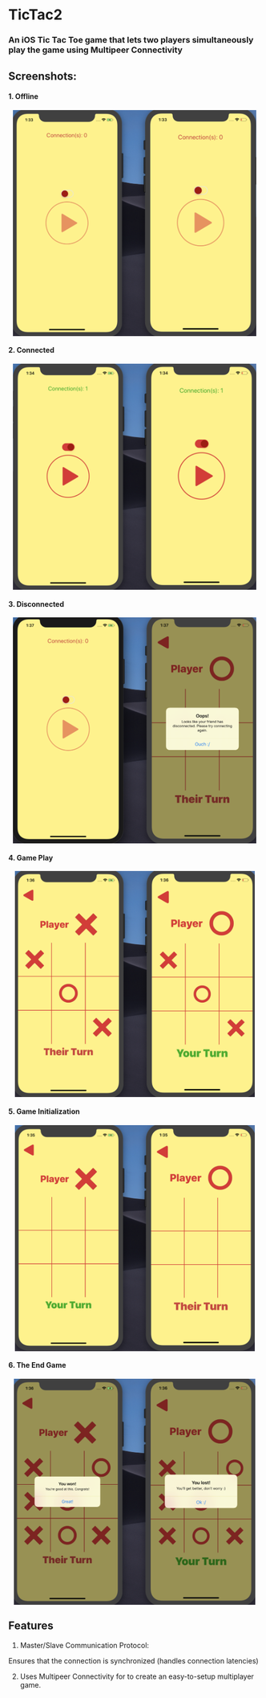 # TicTac2

### An iOS Tic Tac Toe game that lets two players simultaneously play the game using Multipeer Connectivity

## Screenshots:

#### 1. Offline

<p align="center">
    <img src = "Screenshots/NotConnected.png" height="450" align="center"> 
</p>

#### 2. Connected
<p align="center">
    <img src = "Screenshots/Connected.png" height="450" align="center">
</p>

#### 3. Disconnected
<p align="center">
    <img src = "Screenshots/Disconnected.png" height="450" align="center">
</p>

#### 4. Game Play
<p align="center">
    <img src = "Screenshots/GamePlay.png" height="450" align="center">
</p>

#### 5. Game Initialization
<p align="center">
    <img src = "Screenshots/GameInitialization.png" height="450" align="center">
</p>

#### 6. The End Game
<p align="center">
    <img src = "Screenshots/TheEndGame.png" height="450" align="center">
</p>

## Features

1. Master/Slave Communication Protocol: 

Ensures that the connection is synchronized (handles connection latencies)

2. Uses Multipeer Connectivity for to create an easy-to-setup multiplayer game.
